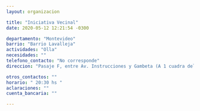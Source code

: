 ```yaml
---
layout: organizacion

title: "Iniciativa Vecinal"
date: 2020-05-12 12:21:54 -0300

departamento: "Montevideo"
barrio: "Barrio Lavalleja"
actividades: "Olla"
necesidades: ""
telefono_contacto: "No corresponde"
direccion: "Pasaje F, entre Av. Instrucciones y Gambeta (A 1 cuadra del liceo 60)"

otros_contactos: ""
horario: " 20:30 hs "
aclaraciones: ""
cuenta_bancaria: ""

---
```

